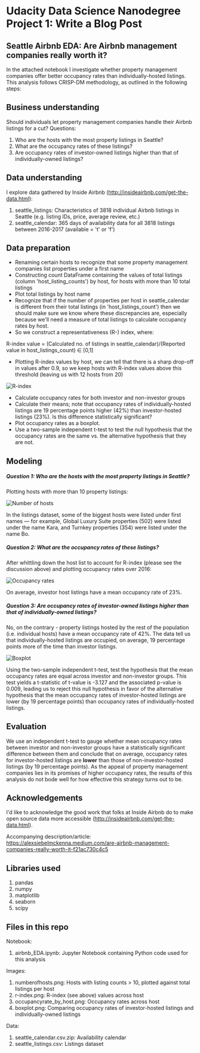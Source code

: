 # Udacity Data Science Nanodegree Project 1: Write a Blog Post

<h2>Seattle Airbnb EDA: Are Airbnb management companies really worth it?</h2>

In the attached notebook I investigate whether property management companies offer better occupancy rates than individually-hosted listings. This analysis follows CRISP-DM methodology, as outlined in the following steps:

<h2>Business understanding</h2>

Should individuals let property management companies handle their Airbnb listings for a cut?
Questions:
1. Who are the hosts with the most property listings in Seattle?
2. What are the occupancy rates of these listings?
3. Are occupancy rates of investor-owned listings higher than that of individually-owned listings?

<h2>Data understanding</h2>

I explore data gathered by Inside Airbnb (http://insideairbnb.com/get-the-data.html):

1. seattle_listings: Characteristics of 3818 individual Airbnb listings in Seattle (e.g. listing IDs, price, average review, etc.)
2. seattle_calendar: 365 days of availability data for all 3818 listings between 2016-2017 (available = 't' or 'f')

<h2>Data preparation</h2>

- Renaming certain hosts to recognize that some property management companies list properties under a first name
- Constructing count DataFrame containing the values of total listings (column 'host_listing_counts') by host, for hosts with more than 10 total listings
- Plot total listings by host name
- Recognize that if the number of properties per host in seattle_calendar is different from their total listings (in 'host_listings_count') then we should make sure we know where these discrepancies are, especially because we'll need a measure of total listings to calculate occupancy rates by host.
- So we construct a representativeness (R-) index, where:

R-index value = (Calculated no. of listings in seattle_calendar)/(Reported value in host_listings_count)  ∈  [0,1]

- Plotting R-index values by host, we can tell that there is a sharp drop-off in values after 0.9, so we keep hosts with R-index values above this threshold (leaving us with 12 hosts from 20)

![R-index](https://github.com/alexsiebelmckenna/seattleairbnbEDA/blob/main/r-index.png)

- Calculate occupancy rates for both investor and non-investor groups
- Calculate their means; note that occupancy rates of individually-hosted listings are 19 percentage points higher (42%) than investor-hosted listings (23%). Is this difference statistically significant?
- Plot occupancy rates as a boxplot.
- Use a two-sample independent t-test to test the null hypothesis that the occupancy rates are the same vs. the alternative hypothesis that they are not.

<h2>Modeling</h2>

<h5>Question 1: Who are the hosts with the most property listings in Seattle?</h5>

Plotting hosts with more than 10 property listings:

![Number of hosts](https://github.com/alexsiebelmckenna/seattleairbnbEDA/blob/main/numberofhosts.png)

In the listings dataset, some of the biggest hosts were listed under first names — for example, Global Luxury Suite properties (502) were listed under the name Kara, and Turnkey properties (354) were listed under the name Bo. 

<h5>Question 2: What are the occupancy rates of these listings? </h5>

After whittling down the host list to account for R-index (please see the discussion above) and plotting occupancy rates over 2016:

![Occupancy rates](https://github.com/alexsiebelmckenna/seattleairbnbEDA/blob/main/occupancyrate_by_host.png)

On average, investor host listings have a mean occupancy rate of 23%. 

<h5>Question 3:  Are occupancy rates of investor-owned listings higher than that of individually-owned listings?</h5>

No, on the contrary - property listings hosted by the rest of the population (i.e. individual hosts) have a mean occupancy rate of 42%. The data tell us that individually-hosted listings are occupied, on average, 19 percentage points more of the time than investor listings.

![Boxplot](https://github.com/alexsiebelmckenna/seattleairbnbEDA/blob/main/boxplot.png)

Using the two-sample independent t-test, test the hypothesis that the mean occupancy rates are equal across investor and non-investor groups. This test yields a t-statistic of t-value is -3.127 and the associated p-value is 0.009, leading us to reject this null hypothesis in favor of the alternative hypothesis that the mean occupancy rates of investor-hosted listings are lower (by 19 percentage points) than occupancy rates of individually-hosted listings.

<h2>Evaluation</h2> 

We use an independent t-test to gauge whether mean occupancy rates between investor and non-investor groups have a statistically significant difference between them and conclude that on average, occupancy rates for investor-hosted listings are **lower** than those of non-investor-hosted listings (by 19 percentage points). As the appeal of property management companies lies in its promises of higher occupancy rates, the results of this analysis do not bode well for how effective this strategy turns out to be.

<h2>Acknowledgements</h2>

I'd like to acknowledge the good work that folks at Inside Airbnb do to make open source data more accessible (http://insideairbnb.com/get-the-data.html).

Accompanying description/article: https://alexsiebelmckenna.medium.com/are-airbnb-management-companies-really-worth-it-f21ac730c4c5

<h2>Libraries used</h2>

1. pandas
2. numpy
3. matplotlib 
4. seaborn
5. scipy

<h2>Files in this repo</h2>

Notebook:

1. airbnb_EDA.ipynb: Jupyter Notebook containing Python code used for this analysis

Images:

1. numberofhosts.png: Hosts with listing counts > 10, plotted against total listings per host
2. r-index.png: R-index (see above) values across host
3. occupancyrate_by_host.png: Occupancy rates across host
4. boxplot.png: Comparing occupancy rates of investor-hosted listings and individually-owned listings

Data:

1. seattle_calendar.csv.zip: Availability calendar
2. seattle_listings.csv: Listings dataset

